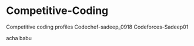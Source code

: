 # Competitive-Coding
Competitive coding profiles
Codechef-sadeep_0918
Codeforces-Sadeep01


acha babu
